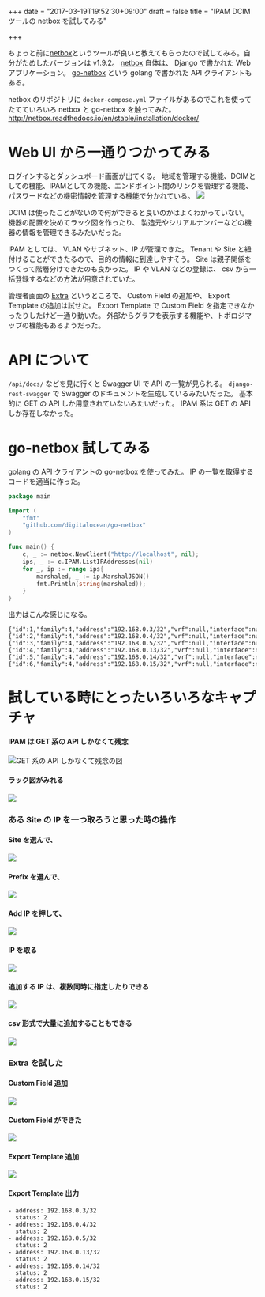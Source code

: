 +++
date = "2017-03-19T19:52:30+09:00"
draft = false
title = "IPAM DCIM ツールの netbox を試してみる"

+++

ちょっと前に[netbox](https://netbox.readthedocs.io/en/latest/)というツールが良いと教えてもらったので試してみる。自分がためしたバージョンは v1.9.2。
[netbox](https://github.com/digitalocean/netbox) 自体は、 Django で書かれた Web アプリケーション。 [go-netbox](https://github.com/digitalocean/go-netbox) という golang で書かれた API クライアントもある。

netbox のリポジトリに `docker-compose.yml` ファイルがあるのでこれを使ってたてていろいろ netbox と go-netbox を触ってみた。
http://netbox.readthedocs.io/en/stable/installation/docker/

# Web UI から一通りつかってみる
ログインするとダッシュボード画面が出てくる。
地域を管理する機能、DCIMとしての機能、IPAMとしての機能、エンドポイント間のリンクを管理する機能、パスワードなどの機密情報を管理する機能で分かれている。
![](/article/images/netbox002.png)

DCIM は使ったことがないので何ができると良いのかはよくわかっていない。
機器の配置を決めてラック図を作ったり、
製造元やシリアルナンバーなどの機器の情報を管理できるみたいだった。

IPAM としては、 VLAN やサブネット、IP が管理できた。
Tenant や Site と紐付けることができたるので、目的の情報に到達しやすそう。
Site は親子関係をつくって階層分けできたのも良かった。
IP や VLAN などの登録は、 csv から一括登録するなどの方法が用意されていた。

管理者画面の [Extra](https://netbox.readthedocs.io/en/stable/data-model/extras/) というところで、
Custom Field の追加や、 Export Template の追加は試せた。
Export Template で Custom Field を指定できなかったりしたけど一通り動いた。
外部からグラフを表示する機能や、トポロジマップの機能もあるようだった。

# API について
`/api/docs/` などを見に行くと Swagger UI で API の一覧が見られる。
`django-rest-swagger` で Swagger のドキュメントを生成しているみたいだった。
基本的に GET の API しか用意されていないみたいだった。
IPAM 系は GET の API しか存在しなかった。

# go-netbox 試してみる
golang の API クライアントの go-netbox を使ってみた。
IP の一覧を取得するコードを適当に作った。
``` go
package main

import (
    "fmt"
    "github.com/digitalocean/go-netbox"
)

func main() {
    c, _ := netbox.NewClient("http://localhost", nil);
    ips, _ := c.IPAM.ListIPAddresses(nil)
    for _, ip := range ips{
        marshaled, _ := ip.MarshalJSON()
        fmt.Println(string(marshaled));
    }
}
```
出力はこんな感じになる。
```
{"id":1,"family":4,"address":"192.168.0.3/32","vrf":null,"interface":null,"description":"","nat_inside":null,"nat_outside":null}
{"id":2,"family":4,"address":"192.168.0.4/32","vrf":null,"interface":null,"description":"","nat_inside":null,"nat_outside":null}
{"id":3,"family":4,"address":"192.168.0.5/32","vrf":null,"interface":null,"description":"","nat_inside":null,"nat_outside":null}
{"id":4,"family":4,"address":"192.168.0.13/32","vrf":null,"interface":null,"description":"","nat_inside":null,"nat_outside":null}
{"id":5,"family":4,"address":"192.168.0.14/32","vrf":null,"interface":null,"description":"","nat_inside":null,"nat_outside":null}
{"id":6,"family":4,"address":"192.168.0.15/32","vrf":null,"interface":null,"description":"","nat_inside":null,"nat_outside":null}
```

# 試している時にとったいろいろなキャプチャ
#### IPAM は GET 系の API しかなくて残念
![GET 系の API しかなくて残念の図](/article/images/netbox001.png)
#### ラック図がみれる
![](/article/images/netbox003.png)
### ある Site の IP を一つ取ろうと思った時の操作
#### Site を選んで、
![](/article/images/netbox004.png)
#### Prefix を選んで、
![](/article/images/netbox005.png)
#### Add IP を押して、
![](/article/images/netbox006.png)
#### IP を取る
![](/article/images/netbox007.png)
#### 追加する IP は、複数同時に指定したりできる
![](/article/images/netbox008.png)
#### csv 形式で大量に追加することもできる
![](/article/images/netbox009.png)


### Extra を試した
#### Custom Field 追加
![](/article/images/netbox010.png)
#### Custom Field ができた
![](/article/images/netbox011.png)
#### Export Template 追加
![](/article/images/netbox012.png)
#### Export Template 出力
```
- address: 192.168.0.3/32
  status: 2
- address: 192.168.0.4/32
  status: 2
- address: 192.168.0.5/32
  status: 2
- address: 192.168.0.13/32
  status: 2
- address: 192.168.0.14/32
  status: 2
- address: 192.168.0.15/32
  status: 2
```
